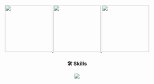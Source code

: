 <div align="center">

  <!-- stats card -->
  <a href="https://github.com/jvtarss">
    <img height="150" src="https://github-readme-stats.vercel.app/api?username=jvtarss&bg_color=00000000&hide_border=true&theme=transparent&show_icons=true&card_width=300&text_color=ffffff&title_color=ffffff" />
  </a>

  <!-- top langs -->
  <a href="https://github.com/jvtarss">
    <img height="150" src="https://github-readme-stats.vercel.app/api/top-langs/?username=jvtarss&bg_color=00000000&hide_border=true&theme=transparent&layout=compact&langs_count=6&card_width=300&text_color=ffffff&title_color=ffffff" />
  </a>

  <!-- special repo -->
  <a href="https://github.com/jvtarss/ccm-2024">
    <img height="150" src="https://github-readme-stats.vercel.app/api/pin/?username=jvtarss&repo=ccm-2024&bg_color=00000000&hide_border=true&theme=transparent&card_width=300&text_color=ffffff&title_color=ffffff" />
  </a>

</div>

<!-- skills  -->
<div align="center">
  <h3>🛠 Skills</h3>
  <p>
    <a href="https://skillicons.dev">
      <img src="https://skillicons.dev/icons?i=python,r,bash,git,docker,linux,vscode,github,aws,mysql,postgres,flask,fastapi,tensorflow,pytorch,jupyter" />
    </a>
  </p>
</div>
